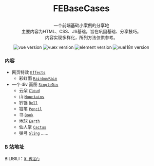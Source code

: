 # <p align=center>FEBaseCases</p>

<p align=center>
一个前端基础小案例的分享地
<br>主要内容为HTML、CSS、JS基础。旨在巩固基础、分享技巧。
<br>内容实现多样化，所列方法仅供参考。</p>

<p align=center>
<img src='https://img.shields.io/badge/HTML-5-blue?style=flat-square' alt="vue version" style='cursor:pointer' />
<img src='https://img.shields.io/badge/CSS-3-blue?style=flat-square' alt="vuex version" style='cursor:pointer' />
<img src='https://img.shields.io/badge/JavaScript-ES6-blue?style=flat-square' alt="element version" style='cursor:pointer' />
<img src='https://img.shields.io/badge/status-pending-orange?style=flat-square' alt="vueI18n version" style='cursor:pointer' />
</p>

### 内容

- 网页特效 [`Effects`](/Effects/)
  - 彩虹雨 [`RainbowRain`](/Effects/RainbowRain/rainbowrain.html)
- 一个 div 画图 [`SingleDiv`](/SingleDiv/)
  - 云朵 [`Cloud`](/SingleDiv/Cloud.html)
  - 山 [`Mountains`](/SingleDiv/Mountains.html)
  - 铃铛 [`Bell`](/SingleDiv/Bell.html)
  - 铅笔 [`Pencil`](/SingleDiv/Pencil.html)
  - 书 [`Book`](/SingleDiv/Book.html)
  - 地球 [`Earth`](/SingleDiv/Earth.html)
  - 仙人掌 [`Cactus`](/SingleDiv/Cactus.html)
  - 弹弓 [`Sling`](/SingleDiv/Sling.html)
    ......

### B 站地址

BILIBILI：[`⏳ 传送门`](https://space.bilibili.com/30569760)
